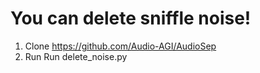 # You can delete sniffle noise!

1. Clone
https://github.com/Audio-AGI/AudioSep
2. Run
Run delete_noise.py
